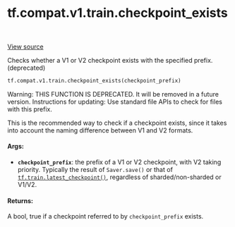 <div itemscope itemtype="http://developers.google.com/ReferenceObject">
<meta itemprop="name" content="tf.compat.v1.train.checkpoint_exists" />
<meta itemprop="path" content="Stable" />
</div>

# tf.compat.v1.train.checkpoint_exists

<!-- Insert buttons -->

<table class="tfo-notebook-buttons tfo-api" align="left">
</table>

<a target="_blank" href="/code/stable/tensorflow/python/training/checkpoint_management.py">View source</a>



<!-- Start diff -->
Checks whether a V1 or V2 checkpoint exists with the specified prefix. (deprecated)

``` python
tf.compat.v1.train.checkpoint_exists(checkpoint_prefix)
```



<!-- Placeholder for "Used in" -->

Warning: THIS FUNCTION IS DEPRECATED. It will be removed in a future version.
Instructions for updating:
Use standard file APIs to check for files with this prefix.

This is the recommended way to check if a checkpoint exists, since it takes
into account the naming difference between V1 and V2 formats.

#### Args:


* <b>`checkpoint_prefix`</b>: the prefix of a V1 or V2 checkpoint, with V2 taking
  priority.  Typically the result of `Saver.save()` or that of
  <a href="../../../../tf/train/latest_checkpoint.md"><code>tf.train.latest_checkpoint()</code></a>, regardless of sharded/non-sharded or
  V1/V2.


#### Returns:

A bool, true if a checkpoint referred to by `checkpoint_prefix` exists.
